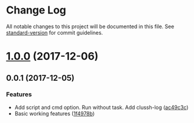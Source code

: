 # Change Log

All notable changes to this project will be documented in this file. See [standard-version](https://github.com/conventional-changelog/standard-version) for commit guidelines.

<a name="1.0.0"></a>
# [1.0.0](https://github.com/nodys/clussh/compare/v0.0.1...v1.0.0) (2017-12-06)



<a name="0.0.1"></a>
## 0.0.1 (2017-12-05)


### Features

* Add script and cmd option. Run without task. Add clussh-log ([ac49c3c](https://github.com/nodys/clussh/commit/ac49c3c))
* Basic working features ([1f4978b](https://github.com/nodys/clussh/commit/1f4978b))
